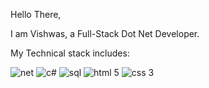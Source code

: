 Hello There,

I am Vishwas, a Full-Stack Dot Net Developer.

My Technical stack includes:

![net](https://github.com/v-kk/Vishwas-Keregodu/assets/91842536/fe8d0d82-1fe8-485c-97bb-630e2872577d)
![c#](https://github.com/v-kk/Vishwas-Keregodu/assets/91842536/47652aa0-87fe-473e-81ba-7eb2958a2b22)
![sql](https://github.com/v-kk/Vishwas-Keregodu/assets/91842536/f3262395-acc4-4a2a-8a04-f941fbb66e69)
![html 5](https://github.com/v-kk/Vishwas-Keregodu/assets/91842536/8e1609ab-9ff0-42a7-a8ad-ffff7d26e6d4)
![css 3](https://github.com/v-kk/Vishwas-Keregodu/assets/91842536/3fc0cf5d-a29d-416e-8122-da1a0027216a)






